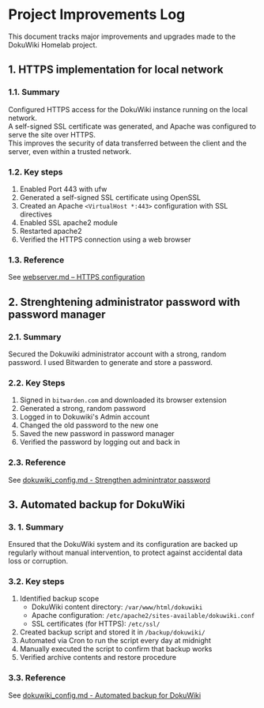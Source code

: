 # Project Improvements Log

This document tracks major improvements and upgrades made to the DokuWiki Homelab project.


## 1. HTTPS implementation for local network

### 1.1. Summary

Configured HTTPS access for the DokuWiki instance running on the local network.  
A self-signed SSL certificate was generated, and Apache was configured to serve the site over HTTPS.  
This improves the security of data transferred between the client and the server, even within a trusted network.

### 1.2. Key steps

1. Enabled Port 443 with ufw
2. Generated a self-signed SSL certificate using OpenSSL
3. Created an Apache `<VirtualHost *:443>` configuration with SSL directives
4. Enabled SSL apache2 module
5. Restarted apache2 
6. Verified the HTTPS connection using a web browser

### 1.3. Reference

See [webserver.md – HTTPS configuration](webserver.md#i-https-configuration)


## 2. Strenghtening administrator password with password manager

### 2.1. Summary

Secured the Dokuwiki administrator account with a strong, random password. I used Bitwarden to generate and store a password.

### 2.2. Key Steps

1. Signed in ```bitwarden.com``` and downloaded its browser extension
2. Generated a strong, random password
3. Logged in to Dokuwiki's Admin account
4. Changed the old password to the new one
5. Saved the new password in password manager
6. Verified the password by logging out and back in

### 2.3. Reference

See [dokuwiki_config.md - Strengthen adminintrator password](dokuwiki_config.md#i-strengthen-administrator-password)


## 3. Automated backup for DokuWiki

### 3. 1. Summary

Ensured that the DokuWiki system and its configuration are backed up regularly without manual intervention, to protect against accidental data loss or corruption.

### 3.2. Key steps

1. Identified backup scope
   - DokuWiki content directory: `/var/www/html/dokuwiki`
   - Apache configuration: `/etc/apache2/sites-available/dokuwiki.conf`
   - SSL certificates (for HTTPS): `/etc/ssl/`
2. Created backup script and stored it in `/backup/dokuwiki/`
3. Automated via Cron to run the script every day at midnight  
4. Manually executed the script to confirm that backup works
5. Verified archive contents and restore procedure

### 3.3. Reference

See [dokuwiki_config.md - Automated backup for DokuWiki](dokuwiki_config.md#ii-automated-backup-for-dokuwiki)

